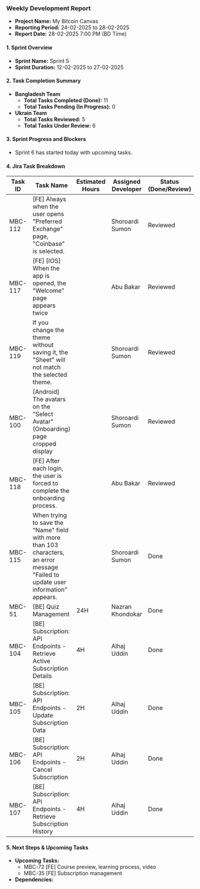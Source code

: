 ### Weekly Development Report
- **Project Name:** My Bitcoin Canvas
- **Reporting Period:** 24-02-2025 to 28-02-2025
- **Report Date:** 28-02-2025 7:00 PM (BD Time)

#### 1. Sprint Overview  
- **Sprint Name:** Sprint 5
- **Sprint Duration:** 12-02-2025 to 27-02-2025

#### 2. Task Completion Summary

- **Bangladesh Team**
  - **Total Tasks Completed (Done):** 11
  - **Total Tasks Pending (In Progress):** 0
- **Ukrain Team**
  - **Total Tasks Reviewed:** 5
  - **Total Tasks Under Review:** 6

#### 3. Sprint Progress and Blockers
- Sprint 6 has started today with upcoming tasks.

#### 4. Jira Task Breakdown

| Task ID | Task Name         | Estimated Hours | Assigned Developer | Status (Done/Review) |
|---------|-------------------|-----------------|--------------------|----------------------|
| MBC-112   | [FE] Always when the user opens "Preferred Exchange" page, "Coinbase" is selected.    |  |   Shoroardi Sumon      | Reviewed      |
| MBC-117   | [FE] [IOS] When the app is opened, the "Welcome" page appears twice   |   |   Abu Bakar      | Reviewed      |
| MBC-119   | If you change the theme without saving it, the "Sheet" will not match the selected theme.    |  |    Shoroardi Sumon       | Reviewed      |
| MBC-100   | [Android] The avatars on the "Select Avatar"(Onboarding) page cropped display    |  |   Shoroardi Sumon      | Reviewed      |
| MBC-118   | [FE] After each login, the user is forced to complete the onboarding process.   |  |   Abu Bakar      | Reviewed      |
| MBC-115   | When trying to save the "Name" field with more than 103 characters, an error message "Failed to update user information" appears.    |  |   Shoroardi Sumon      | Done      |
| MBC-51   | [BE] Quiz Management    | 24H | Nazran Khondokar        | Done      |
| MBC-104   | [BE] Subscription: API Endpoints - Retrieve Active Subscription Details    | 4H |   Alhaj Uddin        | Done      |
| MBC-105   | [BE] Subscription: API Endpoints - Update Subscription Data   | 2H |    Alhaj Uddin      | Done    |
| MBC-106   | [BE] Subscription: API Endpoints - Cancel Subscription    | 2H |    Alhaj Uddin      | Done    |
| MBC-107   | [BE] Subscription: API Endpoints - Retrieve Subscription History    | 4H |    Alhaj Uddin      | Done    |


#### 5. Next Steps & Upcoming Tasks
- **Upcoming Tasks:**
  - MBC-72 [FE] Course preview, learning process, video
  - MBC-35 [FE] Subscription management
- **Dependencies:** 
